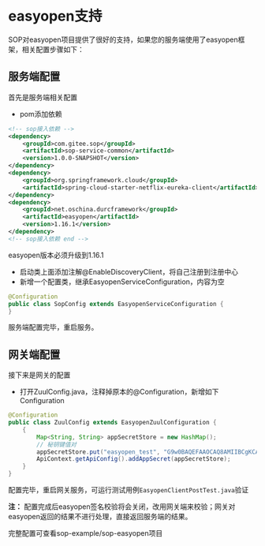 # easyopen支持

SOP对easyopen项目提供了很好的支持，如果您的服务端使用了easyopen框架，相关配置步骤如下：

## 服务端配置

首先是服务端相关配置

- pom添加依赖

```xml
<!-- sop接入依赖 -->
<dependency>
    <groupId>com.gitee.sop</groupId>
    <artifactId>sop-service-common</artifactId>
    <version>1.0.0-SNAPSHOT</version>
</dependency>
<dependency>
    <groupId>org.springframework.cloud</groupId>
    <artifactId>spring-cloud-starter-netflix-eureka-client</artifactId>
</dependency>
<dependency>
    <groupId>net.oschina.durcframework</groupId>
    <artifactId>easyopen</artifactId>
    <version>1.16.1</version>
</dependency>
<!-- sop接入依赖 end -->
```

easyopen版本必须升级到1.16.1

- 启动类上面添加注解@EnableDiscoveryClient，将自己注册到注册中心
- 新增一个配置类，继承EasyopenServiceConfiguration，内容为空

```java
@Configuration
public class SopConfig extends EasyopenServiceConfiguration {
}
```

服务端配置完毕，重启服务。

## 网关端配置

接下来是网关的配置

- 打开ZuulConfig.java，注释掉原本的@Configuration，新增如下Configuration

```java
@Configuration
public class ZuulConfig extends EasyopenZuulConfiguration {
    {
        Map<String, String> appSecretStore = new HashMap();
        // 秘钥键值对
        appSecretStore.put("easyopen_test", "G9w0BAQEFAAOCAQ8AMIIBCgKCA");
        ApiContext.getApiConfig().addAppSecret(appSecretStore);
    }
}
```

配置完毕，重启网关服务，可运行测试用例`EasyopenClientPostTest.java`验证

**注：** 配置完成后easyopen签名校验将会关闭，改用网关端来校验；网关对easyopen返回的结果不进行处理，直接返回服务端的结果。

完整配置可查看sop-example/sop-easyopen项目
